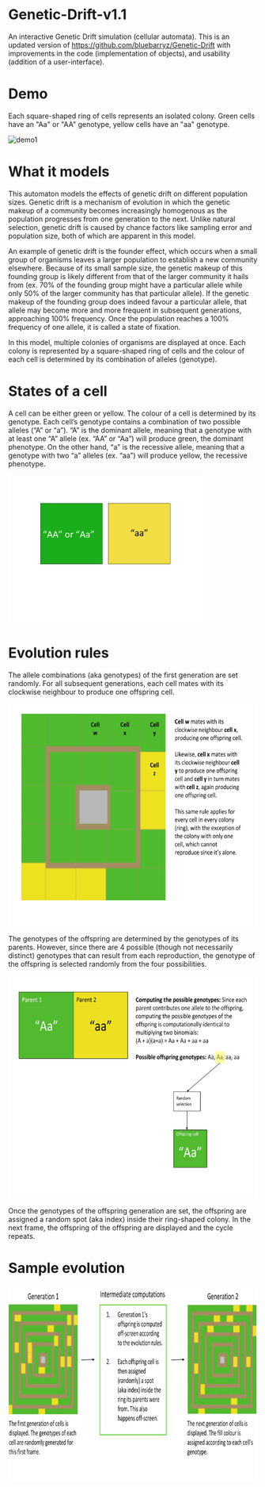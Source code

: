 # Genetic-Drift-v1.1
An interactive Genetic Drift simulation (cellular automata). This is an updated version of https://github.com/bluebarryz/Genetic-Drift with improvements in the code (implementation of objects), and usability (addition of a user-interface).

<h1>Demo</h1>
<p>Each square-shaped ring of cells represents an isolated colony. Green cells have an "Aa" or "AA" genotype, yellow cells have an "aa" genotype.</p>
<img src="readme/demo1.gif" alt="demo1" width=500 height=500>

<h1>What it models</h1>
<p>This automaton models the effects of genetic drift on different population sizes. Genetic drift is a mechanism of evolution in which the genetic makeup of a community becomes increasingly homogenous as the population progresses from one generation to the next. Unlike natural selection, genetic drift is caused by  chance factors like sampling error and population size, both of which are apparent in this model.</p>

<p>An example of genetic drift is the founder effect, which occurs when a small group of organisms leaves a larger population to establish a new community elsewhere. Because of its small sample size, the genetic makeup of this founding group is likely different from that of the larger community it hails from (ex. 70% of the founding group might have a particular allele while only 50% of the larger community has that particular allele). If the genetic makeup of the founding group does indeed favour a particular allele, that allele may become more and more frequent in subsequent generations, approaching 100% frequency. Once the population reaches a 100% frequency of one allele, it is called a state of fixation.</p>

<p>In this model, multiple colonies of organisms are displayed at once. Each colony is represented by a square-shaped ring of cells and the colour of each cell is determined by its combination of alleles (genotype).</p>

<h1>States of a cell</h1>
<p>A cell can be either green or yellow. The colour of a cell is determined by its genotype. Each cell’s genotype contains a combination of two possible alleles (“A” or “a”). “A” is the dominant allele, meaning that a genotype with at least one “A” allele (ex. “AA” or “Aa”) will produce green, the dominant phenotype. On the other hand, “a” is the recessive allele, meaning that a genotype with two “a” alleles (ex. “aa”) will produce yellow, the recessive phenotype.</p>
<img src="readme/cell states.png" alt="cell states" width=400 height=300>

<h1>Evolution rules</h1>
<p>The allele combinations (aka genotypes) of the first generation are set randomly. For all subsequent generations, each cell mates with its clockwise neighbour to produce one offspring cell.</p>
<img src="readme/evolution rules.png" alt="evolution rules" width=600 height=450>

<p>The genotypes of the offspring are determined by the genotypes of its parents. However, since there are 4 possible (though not necessarily distinct) genotypes that can result from each reproduction, the genotype of the offspring is selected randomly from the four possibilities.</p>
<img src="readme/offspring cell.png" alt="offspring cell" width=600 height=450>

<p>Once the genotypes of the offspring generation are set, the offspring are assigned a random spot (aka index) inside their ring-shaped colony. In the next frame, the offspring of the offspring are displayed and the cycle repeats.</p>

<h1>Sample evolution</h1>
<img src="readme/sample evo.png" alt="sample evo" width=799 height=393>

